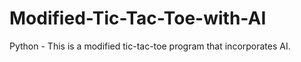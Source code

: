 # Modified-Tic-Tac-Toe-with-AI
Python - This is a modified tic-tac-toe program that incorporates AI. 
